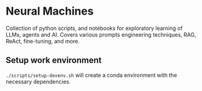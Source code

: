 # Neural Machines 

Collection of  python scripts, and notebooks for exploratory learning of LLMs, agents and AI.
Covers various prompts engineering techniques, RAG, ReAct, fine-tuning, and more.

## Setup work environment

`./scripts/setup-devenv.sh` will create a conda environment with the necessary dependencies.

